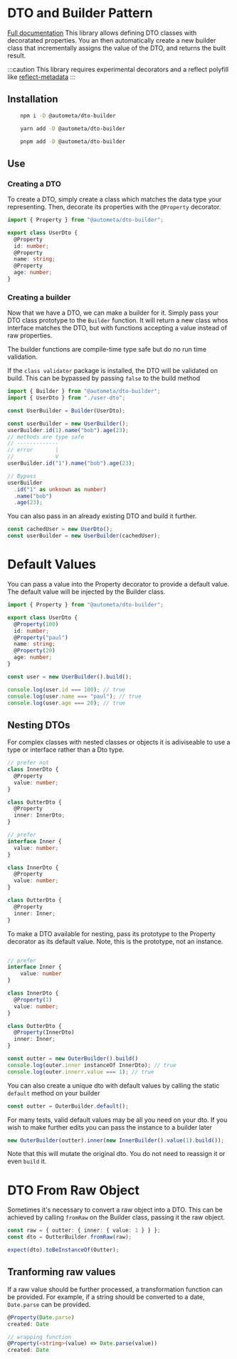 # DTO and Builder Pattern

[Full documentation](https://bendat.github.io/autometa/docs/libraries/dto-builder/intro)
This library allows defining DTO classes with decoratated properties.
You an then automatically create a new builder class that incrementally
assigns the value of the DTO, and returns the built result.

:::caution
This library requires experimental decorators and a reflect polyfill
like [reflect-metadata](https://www.npmjs.com/package/reflect-metadata)
:::

## Installation

```sh title=npm
    npm i -D @autometa/dto-builder
```

```sh title=yarn
    yarn add -D @autometa/dto-builder
```

```sh title=pnpm
    pnpm add -D @autometa/dto-builder
```

## Use

### Creating a DTO

To create a DTO, simply create a class which matches the data type your
representing. Then, decorate its properties with the `@Property` decorator.

```ts
import { Property } from "@autometa/dto-builder";

export class UserDto {
  @Property
  id: number;
  @Property
  name: string;
  @Property
  age: number;
}
```

### Creating a builder

Now that we have a DTO, we can make a builder for it. Simply pass
your DTO class prototype to the `Builder` function. It will return a new
class whos interface matches the DTO, but with functions accepting a value
instead of raw properties.

The builder functions are compile-time type safe but do no
run time validation.

If the `class validator` package is installed, the DTO will be validated on build. This can be bypassed by passing `false` to the build method

```ts
import { Builder } from "@autometa/dto-builder";
import { UserDto } from "./user-dto";

const UserBuilder = Builder(UserDto);

const userBuilder = new UserBuilder();
userBuilder.id(1).name("bob").age(23);
// methods are type safe
// -------------
// error       |
//             V
userBuilder.id("1").name("bob").age(23);

// Bypass
userBuilder
  .id("1" as unknown as number)
  .name("bob")
  .age(23);
```

You can also pass in an already existing DTO and build it
further.

```ts
const cachedUser = new UserDto();
const userBuilder = new UserBuilder(cachedUser);
```

# Default Values

You can pass a value into the Property decorator to provide a default value.
The default value will be injected by the Builder class.

```ts
import { Property } from "@autometa/dto-builder";

export class UserDto {
  @Property(100)
  id: number;
  @Property("paul")
  name: string;
  @Property(20)
  age: number;
}

const user = new UserBuilder().build();

console.log(user.id === 100); // true
console.log(user.name === "paul"); // true
console.log(user.age === 20); // true
```

## Nesting DTOs

For complex classes with nested classes or objects it is adiviseable to use a type
or interface rather than a Dto type.

```ts
// prefer not
class InnerDto {
  @Property
  value: number;
}

class OutterDto {
  @Property
  inner: InnerDto;
}

// prefer
interface Inner {
  value: number;
}

class InnerDto {
  @Property
  value: number;
}

class OutterDto {
  @Property
  inner: Inner;
}
```

To make a DTO available for nesting, pass its prototype to the Property decorator
as its default value. Note, this is the prototype, not an instance.

```ts

// prefer
interface Inner {
    value: number
}

class InnerDto {
  @Property(1)
  value: number;
}

class OutterDto {
  @Property(InnerDto)
  inner: Inner;
}

const outter = new OuterBuilder().build()
console.log(outer.inner instanceOf InnerDto); // true
console.log(outer.innerr.value === 1); // true
```


You can also create a unique dto with default values by calling the static `default`
method on your builder

```ts
const outter = OuterBuilder.default();
```

For many tests, valid default values may be all you need on your dto. If
you wish to make further edits you can pass the instance to a builder later

```ts
new OuterBuilder(outter).inner(new InnerBuilder().value(1).build());
```

Note that this will mutate the original dto. You do not need to reassign it or
even `build` it.

# DTO From Raw Object

Sometimes it's necessary to convert a raw object into a DTO. This can be achieved by
calling `fromRaw` on the Builder class, passing it the raw object.

```ts
const raw = { outter: { inner: { value: 1 } } };
const dto = OutterBuilder.fromRaw(raw);

expect(dto).toBeInstanceOf(Outter);
```

## Tranforming raw values

If a raw value should be further processed, a transformation function
can be provided. For example, if a string should be converted to a date,
`Date.parse` can be provided.

```ts
@Property(Date.parse)
created: Date

// wrapping function
@Property(<string>(value) => Date.parse(value))
created: Date
```
